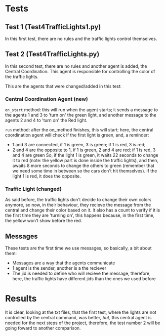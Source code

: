 # Tests
## Test 1 (Test4TrafficLights1.py)
In this first test, there are no rules and the traffic lights control themselves.

## Test 2 (Test4TrafficLights.py)
In this second test, there are no rules and another agent is added, the Central Coordination.
This agent is responsible for controlling the color of the traffic lights.

This are the agents that were changed/added in this test:

### Central Coordination Agent (new)
`on_start` method: this will run when the agent starts; it sends a message to the agents 1 and 3 to 'turn on' the green light, and another message to the agents 2 and 4 to 'turn on' the Red light.

`run` method: after the on_method finishes, this will start; here, the central coordination agent will check if the first light is green, and, a reminder:
- 1 and 3 are connected, if 1 is green, 3 is green; if 1 is red, 3 is red; 
- 2 and 4 are the opposite to 1, if 1 is green, 2 and 4 are red; if 1 is red, 3 and 4 are green
So, if the light 1 is green, it waits 22 seconds to change it to red (note: the yellow part is done inside the traffic lights), and then, awaits 8 more seconds to change the others to green (remember that we need some time in between so the cars don't hit themselves).
If the light 1 is red, it does the opposite.

### Traffic Light (changed)
As said before, the traffic lights don't decide to change their own colors anymore, so now, in their behaviour, they recieve the message from the central and change their color based on it. It also has a count to verify if it is the first time they are 'turning on', this happens because, in the first time, the yellow won't show before the red.

## Messages
These tests are the first time we use messages, so basically, a bit about them:
- Messages are a way that the agents communicate
- 1 agent is the sender, another is a the reciever
- The jid is needed to define who will recieve the message, therefore, here, the traffic lights have different jids than the ones we used before

# Results
It is clear, looking at the txt files, that the first test, where the lights 
are not controlled by the central command, was better, *but*, this central 
agent is needed for the next steps of the project, therefore, the test number 
2 will be going foward to another comparison.

